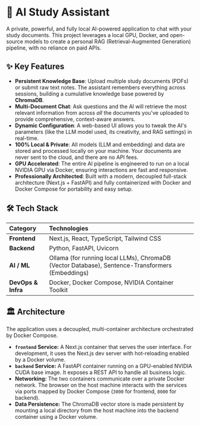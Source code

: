 # 🤖 AI Study Assistant

A private, powerful, and fully local AI-powered application to chat with your study documents. This project leverages a local GPU, Docker, and open-source models to create a personal RAG (Retrieval-Augmented Generation) pipeline, with no reliance on paid APIs.

## ✨ Key Features

* **Persistent Knowledge Base**: Upload multiple study documents (PDFs) or submit raw text notes. The assistant remembers everything across sessions, building a cumulative knowledge base powered by **ChromaDB**.
* **Multi-Document Chat**: Ask questions and the AI will retrieve the most relevant information from across *all* the documents you've uploaded to provide comprehensive, context-aware answers.
* **Dynamic Configuration**: A web-based UI allows you to tweak the AI's parameters (like the LLM model used, its creativity, and RAG settings) in real-time.
* **100% Local & Private**: All models (LLM and embedding) and data are stored and processed locally on your machine. Your documents are never sent to the cloud, and there are no API fees.
* **GPU Accelerated**: The entire AI pipeline is engineered to run on a local NVIDIA GPU via Docker, ensuring interactions are fast and responsive.
* **Professionally Architected**: Built with a modern, decoupled full-stack architecture (Next.js + FastAPI) and fully containerized with Docker and Docker Compose for portability and easy setup.

## 🛠️ Tech Stack

| Category         | Technologies                                                                                             |
| :--------------- | :----------------------------------------------------------------------------------------------------- |
| **Frontend** | Next.js, React, TypeScript, Tailwind CSS                                                               |
| **Backend** | Python, FastAPI, Uvicorn                                                                               |
| **AI / ML** | Ollama (for running local LLMs), ChromaDB (Vector Database), Sentence-Transformers (Embeddings)          |
| **DevOps & Infra** | Docker, Docker Compose, NVIDIA Container Toolkit                                                       |

## 🏛️ Architecture

The application uses a decoupled, multi-container architecture orchestrated by Docker Compose.

* **`frontend` Service:** A Next.js container that serves the user interface. For development, it uses the Next.js dev server with hot-reloading enabled by a Docker volume.
* **`backend` Service:** A FastAPI container running on a GPU-enabled NVIDIA CUDA base image. It exposes a REST API to handle all business logic.
* **Networking:** The two containers communicate over a private Docker network. The browser on the host machine interacts with the services via ports mapped by Docker Compose (`3000` for frontend, `8000` for backend).
* **Data Persistence:** The ChromaDB vector store is made persistent by mounting a local directory from the host machine into the backend container using a Docker volume.
